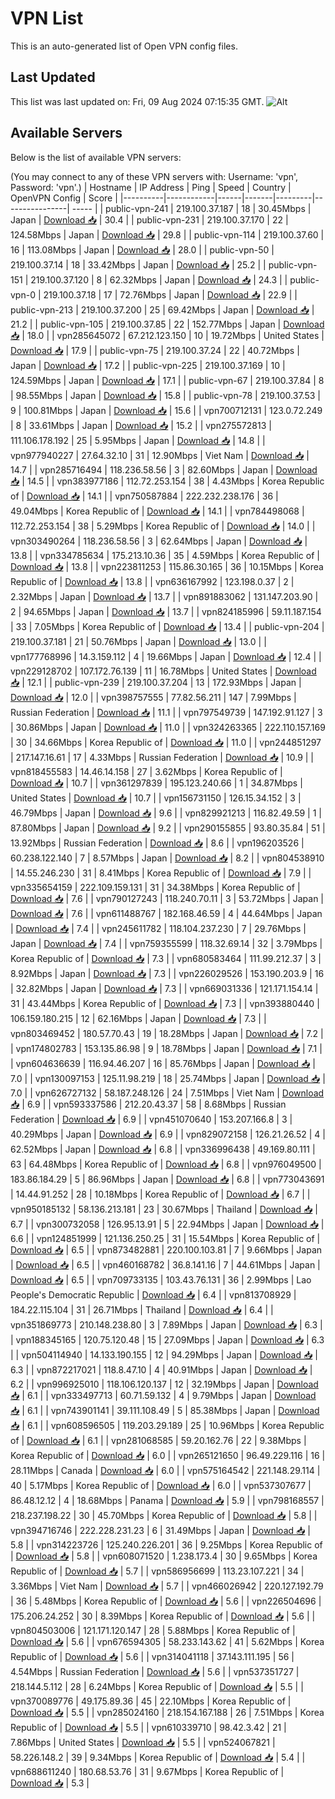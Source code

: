 # VPN List

This is an auto-generated list of Open VPN config files.

## Last Updated

This list was last updated on: Fri, 09 Aug 2024 07:15:35 GMT.
![Alt](https://repobeats.axiom.co/api/embed/186b98318ef1479477931607c1ad7d823f12451f.svg "Repobeats analytics image")

## Available Servers

Below is the list of available VPN servers:

(You may connect to any of these VPN servers with: Username: 'vpn', Password: 'vpn'.)
| Hostname | IP Address | Ping | Speed | Country | OpenVPN Config | Score |
|----------|------------|------|-------|---------|----------------| ----- |
| public-vpn-241 | 219.100.37.187 | 18 | 30.45Mbps | Japan | [Download 📥](./configs/server_0_JP.ovpn) | 30.4 |
| public-vpn-231 | 219.100.37.170 | 22 | 124.58Mbps | Japan | [Download 📥](./configs/server_1_JP.ovpn) | 29.8 |
| public-vpn-114 | 219.100.37.60 | 16 | 113.08Mbps | Japan | [Download 📥](./configs/server_2_JP.ovpn) | 28.0 |
| public-vpn-50 | 219.100.37.14 | 18 | 33.42Mbps | Japan | [Download 📥](./configs/server_3_JP.ovpn) | 25.2 |
| public-vpn-151 | 219.100.37.120 | 8 | 62.32Mbps | Japan | [Download 📥](./configs/server_4_JP.ovpn) | 24.3 |
| public-vpn-0 | 219.100.37.18 | 17 | 72.76Mbps | Japan | [Download 📥](./configs/server_5_JP.ovpn) | 22.9 |
| public-vpn-213 | 219.100.37.200 | 25 | 69.42Mbps | Japan | [Download 📥](./configs/server_6_JP.ovpn) | 21.2 |
| public-vpn-105 | 219.100.37.85 | 22 | 152.77Mbps | Japan | [Download 📥](./configs/server_7_JP.ovpn) | 18.0 |
| vpn285645072 | 67.212.123.150 | 10 | 19.72Mbps | United States | [Download 📥](./configs/server_8_US.ovpn) | 17.9 |
| public-vpn-75 | 219.100.37.24 | 22 | 40.72Mbps | Japan | [Download 📥](./configs/server_9_JP.ovpn) | 17.2 |
| public-vpn-225 | 219.100.37.169 | 10 | 124.59Mbps | Japan | [Download 📥](./configs/server_10_JP.ovpn) | 17.1 |
| public-vpn-67 | 219.100.37.84 | 8 | 98.55Mbps | Japan | [Download 📥](./configs/server_11_JP.ovpn) | 15.8 |
| public-vpn-78 | 219.100.37.53 | 9 | 100.81Mbps | Japan | [Download 📥](./configs/server_12_JP.ovpn) | 15.6 |
| vpn700712131 | 123.0.72.249 | 8 | 33.61Mbps | Japan | [Download 📥](./configs/server_13_JP.ovpn) | 15.2 |
| vpn275572813 | 111.106.178.192 | 25 | 5.95Mbps | Japan | [Download 📥](./configs/server_14_JP.ovpn) | 14.8 |
| vpn977940227 | 27.64.32.10 | 31 | 12.90Mbps | Viet Nam | [Download 📥](./configs/server_15_VN.ovpn) | 14.7 |
| vpn285716494 | 118.236.58.56 | 3 | 82.60Mbps | Japan | [Download 📥](./configs/server_16_JP.ovpn) | 14.5 |
| vpn383977186 | 112.72.253.154 | 38 | 4.43Mbps | Korea Republic of | [Download 📥](./configs/server_17_KR.ovpn) | 14.1 |
| vpn750587884 | 222.232.238.176 | 36 | 49.04Mbps | Korea Republic of | [Download 📥](./configs/server_18_KR.ovpn) | 14.1 |
| vpn784498068 | 112.72.253.154 | 38 | 5.29Mbps | Korea Republic of | [Download 📥](./configs/server_19_KR.ovpn) | 14.0 |
| vpn303490264 | 118.236.58.56 | 3 | 62.64Mbps | Japan | [Download 📥](./configs/server_20_JP.ovpn) | 13.8 |
| vpn334785634 | 175.213.10.36 | 35 | 4.59Mbps | Korea Republic of | [Download 📥](./configs/server_21_KR.ovpn) | 13.8 |
| vpn223811253 | 115.86.30.165 | 36 | 10.15Mbps | Korea Republic of | [Download 📥](./configs/server_22_KR.ovpn) | 13.8 |
| vpn636167992 | 123.198.0.37 | 2 | 2.32Mbps | Japan | [Download 📥](./configs/server_23_JP.ovpn) | 13.7 |
| vpn891883062 | 131.147.203.90 | 2 | 94.65Mbps | Japan | [Download 📥](./configs/server_24_JP.ovpn) | 13.7 |
| vpn824185996 | 59.11.187.154 | 33 | 7.05Mbps | Korea Republic of | [Download 📥](./configs/server_25_KR.ovpn) | 13.4 |
| public-vpn-204 | 219.100.37.181 | 21 | 50.76Mbps | Japan | [Download 📥](./configs/server_26_JP.ovpn) | 13.0 |
| vpn177768996 | 14.3.159.112 | 4 | 19.66Mbps | Japan | [Download 📥](./configs/server_27_JP.ovpn) | 12.4 |
| vpn229128702 | 107.172.76.139 | 11 | 16.78Mbps | United States | [Download 📥](./configs/server_28_US.ovpn) | 12.1 |
| public-vpn-239 | 219.100.37.204 | 13 | 172.93Mbps | Japan | [Download 📥](./configs/server_29_JP.ovpn) | 12.0 |
| vpn398757555 | 77.82.56.211 | 147 | 7.99Mbps | Russian Federation | [Download 📥](./configs/server_30_RU.ovpn) | 11.1 |
| vpn797549739 | 147.192.91.127 | 3 | 30.86Mbps | Japan | [Download 📥](./configs/server_31_JP.ovpn) | 11.0 |
| vpn324263365 | 222.110.157.169 | 30 | 34.66Mbps | Korea Republic of | [Download 📥](./configs/server_32_KR.ovpn) | 11.0 |
| vpn244851297 | 217.147.16.61 | 17 | 4.33Mbps | Russian Federation | [Download 📥](./configs/server_33_RU.ovpn) | 10.9 |
| vpn818455583 | 14.46.14.158 | 27 | 3.62Mbps | Korea Republic of | [Download 📥](./configs/server_34_KR.ovpn) | 10.7 |
| vpn361297839 | 195.123.240.66 | 1 | 34.87Mbps | United States | [Download 📥](./configs/server_35_US.ovpn) | 10.7 |
| vpn156731150 | 126.15.34.152 | 3 | 46.79Mbps | Japan | [Download 📥](./configs/server_36_JP.ovpn) | 9.6 |
| vpn829921213 | 116.82.49.59 | 1 | 87.80Mbps | Japan | [Download 📥](./configs/server_37_JP.ovpn) | 9.2 |
| vpn290155855 | 93.80.35.84 | 51 | 13.92Mbps | Russian Federation | [Download 📥](./configs/server_38_RU.ovpn) | 8.6 |
| vpn196203526 | 60.238.122.140 | 7 | 8.57Mbps | Japan | [Download 📥](./configs/server_39_JP.ovpn) | 8.2 |
| vpn804538910 | 14.55.246.230 | 31 | 8.41Mbps | Korea Republic of | [Download 📥](./configs/server_40_KR.ovpn) | 7.9 |
| vpn335654159 | 222.109.159.131 | 31 | 34.38Mbps | Korea Republic of | [Download 📥](./configs/server_41_KR.ovpn) | 7.6 |
| vpn790127243 | 118.240.70.11 | 3 | 53.72Mbps | Japan | [Download 📥](./configs/server_42_JP.ovpn) | 7.6 |
| vpn611488767 | 182.168.46.59 | 4 | 44.64Mbps | Japan | [Download 📥](./configs/server_43_JP.ovpn) | 7.4 |
| vpn245611782 | 118.104.237.230 | 7 | 29.76Mbps | Japan | [Download 📥](./configs/server_44_JP.ovpn) | 7.4 |
| vpn759355599 | 118.32.69.14 | 32 | 3.79Mbps | Korea Republic of | [Download 📥](./configs/server_45_KR.ovpn) | 7.3 |
| vpn680583464 | 111.99.212.37 | 3 | 8.92Mbps | Japan | [Download 📥](./configs/server_46_JP.ovpn) | 7.3 |
| vpn226029526 | 153.190.203.9 | 16 | 32.82Mbps | Japan | [Download 📥](./configs/server_47_JP.ovpn) | 7.3 |
| vpn669031336 | 121.171.154.14 | 31 | 43.44Mbps | Korea Republic of | [Download 📥](./configs/server_48_KR.ovpn) | 7.3 |
| vpn393880440 | 106.159.180.215 | 12 | 62.16Mbps | Japan | [Download 📥](./configs/server_49_JP.ovpn) | 7.3 |
| vpn803469452 | 180.57.70.43 | 19 | 18.28Mbps | Japan | [Download 📥](./configs/server_50_JP.ovpn) | 7.2 |
| vpn174802783 | 153.135.86.98 | 9 | 18.78Mbps | Japan | [Download 📥](./configs/server_51_JP.ovpn) | 7.1 |
| vpn604636639 | 116.94.46.207 | 16 | 85.76Mbps | Japan | [Download 📥](./configs/server_52_JP.ovpn) | 7.0 |
| vpn130097153 | 125.11.98.219 | 18 | 25.74Mbps | Japan | [Download 📥](./configs/server_53_JP.ovpn) | 7.0 |
| vpn626727132 | 58.187.248.126 | 24 | 7.51Mbps | Viet Nam | [Download 📥](./configs/server_54_VN.ovpn) | 6.9 |
| vpn593337586 | 212.20.43.37 | 58 | 8.68Mbps | Russian Federation | [Download 📥](./configs/server_55_RU.ovpn) | 6.9 |
| vpn451070640 | 153.207.166.8 | 3 | 40.29Mbps | Japan | [Download 📥](./configs/server_56_JP.ovpn) | 6.9 |
| vpn829072158 | 126.21.26.52 | 4 | 62.52Mbps | Japan | [Download 📥](./configs/server_57_JP.ovpn) | 6.8 |
| vpn336996438 | 49.169.80.111 | 63 | 64.48Mbps | Korea Republic of | [Download 📥](./configs/server_58_KR.ovpn) | 6.8 |
| vpn976049500 | 183.86.184.29 | 5 | 86.96Mbps | Japan | [Download 📥](./configs/server_59_JP.ovpn) | 6.8 |
| vpn773043691 | 14.44.91.252 | 28 | 10.18Mbps | Korea Republic of | [Download 📥](./configs/server_60_KR.ovpn) | 6.7 |
| vpn950185132 | 58.136.213.181 | 23 | 30.67Mbps | Thailand | [Download 📥](./configs/server_61_TH.ovpn) | 6.7 |
| vpn300732058 | 126.95.13.91 | 5 | 22.94Mbps | Japan | [Download 📥](./configs/server_62_JP.ovpn) | 6.6 |
| vpn124851999 | 121.136.250.25 | 31 | 15.54Mbps | Korea Republic of | [Download 📥](./configs/server_63_KR.ovpn) | 6.5 |
| vpn873482881 | 220.100.103.81 | 7 | 9.66Mbps | Japan | [Download 📥](./configs/server_64_JP.ovpn) | 6.5 |
| vpn460168782 | 36.8.141.16 | 7 | 44.61Mbps | Japan | [Download 📥](./configs/server_65_JP.ovpn) | 6.5 |
| vpn709733135 | 103.43.76.131 | 36 | 2.99Mbps | Lao People's Democratic Republic | [Download 📥](./configs/server_66_LA.ovpn) | 6.4 |
| vpn813708929 | 184.22.115.104 | 31 | 26.71Mbps | Thailand | [Download 📥](./configs/server_67_TH.ovpn) | 6.4 |
| vpn351869773 | 210.148.238.80 | 3 | 7.89Mbps | Japan | [Download 📥](./configs/server_68_JP.ovpn) | 6.3 |
| vpn188345165 | 120.75.120.48 | 15 | 27.09Mbps | Japan | [Download 📥](./configs/server_69_JP.ovpn) | 6.3 |
| vpn504114940 | 14.133.190.155 | 12 | 94.29Mbps | Japan | [Download 📥](./configs/server_70_JP.ovpn) | 6.3 |
| vpn872217021 | 118.8.47.10 | 4 | 40.91Mbps | Japan | [Download 📥](./configs/server_71_JP.ovpn) | 6.2 |
| vpn996925010 | 118.106.120.137 | 12 | 32.19Mbps | Japan | [Download 📥](./configs/server_72_JP.ovpn) | 6.1 |
| vpn333497713 | 60.71.59.132 | 4 | 9.79Mbps | Japan | [Download 📥](./configs/server_73_JP.ovpn) | 6.1 |
| vpn743901141 | 39.111.108.49 | 5 | 85.38Mbps | Japan | [Download 📥](./configs/server_74_JP.ovpn) | 6.1 |
| vpn608596505 | 119.203.29.189 | 25 | 10.96Mbps | Korea Republic of | [Download 📥](./configs/server_75_KR.ovpn) | 6.1 |
| vpn281068585 | 59.20.162.76 | 22 | 9.38Mbps | Korea Republic of | [Download 📥](./configs/server_76_KR.ovpn) | 6.0 |
| vpn265121650 | 96.49.229.116 | 16 | 28.11Mbps | Canada | [Download 📥](./configs/server_77_CA.ovpn) | 6.0 |
| vpn575164542 | 221.148.29.114 | 40 | 5.17Mbps | Korea Republic of | [Download 📥](./configs/server_78_KR.ovpn) | 6.0 |
| vpn537307677 | 86.48.12.12 | 4 | 18.68Mbps | Panama | [Download 📥](./configs/server_79_PA.ovpn) | 5.9 |
| vpn798168557 | 218.237.198.22 | 30 | 45.70Mbps | Korea Republic of | [Download 📥](./configs/server_80_KR.ovpn) | 5.8 |
| vpn394716746 | 222.228.231.23 | 6 | 31.49Mbps | Japan | [Download 📥](./configs/server_81_JP.ovpn) | 5.8 |
| vpn314223726 | 125.240.226.201 | 36 | 9.25Mbps | Korea Republic of | [Download 📥](./configs/server_82_KR.ovpn) | 5.8 |
| vpn608071520 | 1.238.173.4 | 30 | 9.65Mbps | Korea Republic of | [Download 📥](./configs/server_83_KR.ovpn) | 5.7 |
| vpn586956699 | 113.23.107.221 | 34 | 3.36Mbps | Viet Nam | [Download 📥](./configs/server_84_VN.ovpn) | 5.7 |
| vpn466026942 | 220.127.192.79 | 36 | 5.48Mbps | Korea Republic of | [Download 📥](./configs/server_85_KR.ovpn) | 5.6 |
| vpn226504696 | 175.206.24.252 | 30 | 8.39Mbps | Korea Republic of | [Download 📥](./configs/server_86_KR.ovpn) | 5.6 |
| vpn804503006 | 121.171.120.147 | 28 | 5.88Mbps | Korea Republic of | [Download 📥](./configs/server_87_KR.ovpn) | 5.6 |
| vpn676594305 | 58.233.143.62 | 41 | 5.62Mbps | Korea Republic of | [Download 📥](./configs/server_88_KR.ovpn) | 5.6 |
| vpn314041118 | 37.143.111.195 | 56 | 4.54Mbps | Russian Federation | [Download 📥](./configs/server_89_RU.ovpn) | 5.6 |
| vpn537351727 | 218.144.5.112 | 28 | 6.24Mbps | Korea Republic of | [Download 📥](./configs/server_90_KR.ovpn) | 5.5 |
| vpn370089776 | 49.175.89.36 | 45 | 22.10Mbps | Korea Republic of | [Download 📥](./configs/server_91_KR.ovpn) | 5.5 |
| vpn285024160 | 218.154.167.188 | 26 | 7.51Mbps | Korea Republic of | [Download 📥](./configs/server_92_KR.ovpn) | 5.5 |
| vpn610339710 | 98.42.3.42 | 21 | 7.86Mbps | United States | [Download 📥](./configs/server_93_US.ovpn) | 5.5 |
| vpn524067821 | 58.226.148.2 | 39 | 9.34Mbps | Korea Republic of | [Download 📥](./configs/server_94_KR.ovpn) | 5.4 |
| vpn688611240 | 180.68.53.76 | 31 | 9.67Mbps | Korea Republic of | [Download 📥](./configs/server_95_KR.ovpn) | 5.3 |
